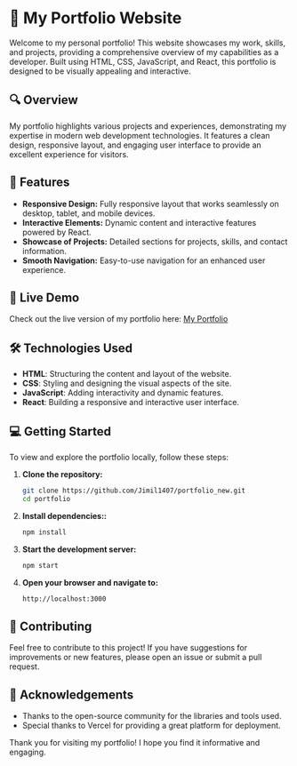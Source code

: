 # 🌟 My Portfolio Website

Welcome to my personal portfolio! This website showcases my work, skills, and projects, providing a comprehensive overview of my capabilities as a developer. Built using HTML, CSS, JavaScript, and React, this portfolio is designed to be visually appealing and interactive.

## 🔍 Overview

My portfolio highlights various projects and experiences, demonstrating my expertise in modern web development technologies. It features a clean design, responsive layout, and engaging user interface to provide an excellent experience for visitors.

## 🚀 Features

- **Responsive Design:** Fully responsive layout that works seamlessly on desktop, tablet, and mobile devices.
- **Interactive Elements:** Dynamic content and interactive features powered by React.
- **Showcase of Projects:** Detailed sections for projects, skills, and contact information.
- **Smooth Navigation:** Easy-to-use navigation for an enhanced user experience.

## 🔗 Live Demo

Check out the live version of my portfolio here: [My Portfolio](https://jimil-portfolio.vercel.app/)

## 🛠️ Technologies Used

- **HTML**: Structuring the content and layout of the website.
- **CSS**: Styling and designing the visual aspects of the site.
- **JavaScript**: Adding interactivity and dynamic features.
- **React**: Building a responsive and interactive user interface.

## 💻 Getting Started

To view and explore the portfolio locally, follow these steps:

1. **Clone the repository:**
   ```bash
   git clone https://github.com/Jimil1407/portfolio_new.git
   cd portfolio

2. **Install dependencies::**
   ```bash
   npm install

3. **Start the development server:**
   ```bash
   npm start

4. **Open your browser and navigate to:**
   ```bash
   http://localhost:3000

## 🤝 Contributing

Feel free to contribute to this project! If you have suggestions for improvements or new features, please open an issue or submit a pull request.

## 🌟 Acknowledgements

- Thanks to the open-source community for the libraries and tools used.
- Special thanks to Vercel for providing a great platform for deployment.

Thank you for visiting my portfolio! I hope you find it informative and engaging.
